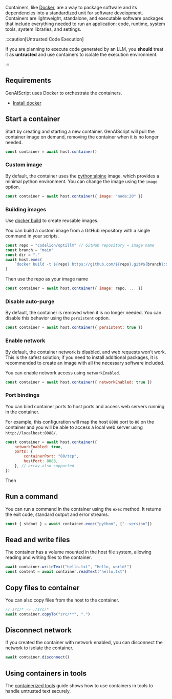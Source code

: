 Containers, like [Docker](https://www.docker.com/), are a way to package software and its dependencies into a standardized unit for software development. Containers are lightweight, standalone, and executable software packages that include everything needed to run an application: code, runtime, system tools, system libraries, and settings.

:::caution[Untrusted Code Execution]

If you are planning to execute code generated by an LLM, you **should** treat it as **untrusted** and use containers to isolate the execution environment.

:::

## Requirements

GenAIScript uses Docker to orchestrate the containers.

-   [Install docker](https://docs.docker.com/engine/install/)

## Start a container

Start by creating and starting a new container. GenAIScript will pull the container image on demand,
removing the container when it is no longer needed.

```js
const container = await host.container()
```

### Custom image

By default, the container uses the [python:alpine](https://hub.docker.com/_/python/) image, which provides a minimal python environment. You can change the image using the `image` option.

```js 'image: "python:3"'
const container = await host.container({ image: "node:20" })
```

### Building images

Use [docker build](https://docs.docker.com/build/) to create reusable images.

You can build a custom image from a GitHub repository with a single command in your scripts.

```js
const repo = "codelion/optillm" // GitHub repository = image name
const branch = "main"
const dir = "."
await host.exec(
    `docker build -t ${repo} https://github.com/${repo}.git#${branch}:${dir}`
)
```

Then use the repo as your image name

```js
const container = await host.container({ image: repo, ... })
```

### Disable auto-purge

By default, the container is removed when it is no longer needed. You can disable this behavior using the `persistent` option.

```js "persistent"
const container = await host.container({ persistent: true })
```

### Enable network

By default, the container network is disabled, and web requests won't work. This is the safest solution;
if you need to install additional packages, it is recommended to create an image with all the necessary software included.

You can enable network access using `networkEnabled`.

```js
const container = await host.container({ networkEnabled: true })
```

### Port bindings

You can bind container ports to host ports and access web servers running in the container.

For example, this configuration will map the host `8088` port to `80` on the container
and you will be able to access a local web server using `http://localhost:8088/`.

```js "ports"
const container = await host.container({
    networkEnabled: true,
    ports: {
        containerPort: "80/tcp",
        hostPort: 8088,
    }, // array also supported
})
```

Then

## Run a command

You can run a command in the container using the `exec` method. It returns the exit code, standard output and error streams.

```js
const { stdout } = await container.exec("python", ["--version"])
```

## Read and write files

The container has a volume mounted in the host file system, allowing reading and writing files to the container.
```js
await container.writeText("hello.txt", "Hello, world!")
const content = await container.readText("hello.txt")
```

## Copy files to container

You can also copy files from the host to the container.

```js
// src/* -> ./src/*
await container.copyTo("src/**", ".")
```

## Disconnect network

If you created the container with network enabled, you can disconnect the network to isolate the container.

```js
await container.disconnect()
```

## Using containers in tools

The [containerized tools](/genaiscript/guides/containerized-tools) guide shows how to use containers in tools to handle untrusted text securely.